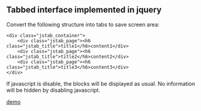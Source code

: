 Tabbed interface implemented in jquery
--------------------------------------

Convert the following structure into tabs to save screen area:

```
<div class="jstab_container">
	<div class="jstab_page"><h6 class="jstab_title">title1</h6>content1</div>
	<div class="jstab_page"><h6 class="jstab_title">title2</h6>content2</div>
	<div class="jstab_page"><h6 class="jstab_title">title3</h6>content3</div>
</div>
```

If javascript is disable, the blocks will be displayed as usual. No information
will be hidden by disabling javascript.

[demo](http://lzh9102.github.io/jquery-tabs/demo.html)
